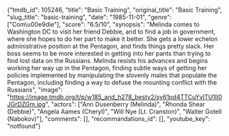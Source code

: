 {"tmdb_id": 105246, "title": "Basic Training", "original_title": "Basic Training", "slug_title": "basic-training", "date": "1985-11-01", "genre": ["Com\u00e9die"], "score": "6.5/10", "synopsis": "Melinda comes to Washington DC to visit her friend Debbie, and to find a job in government, where she hopes to do her part to make it better. She gets a lower echelon administrative position at the Pentagon, and finds things pretty slack. Her boss seems to be more interested in getting into her pants than trying to find lost data on the Russians. Melinda resists his advances and begins working her way up in the Pentagon, finding subtle ways of getting her policies implemented by manipulating the slovenly males that populate the Pentagon, including finding a way to defuse the mounting conflict with the Russians", "image": "https://image.tmdb.org/t/p/w185_and_h278_bestv2/sy61pd4TTCuYvITU1lI0JGrDZGm.jpg", "actors": ["Ann Dusenberry (Melinda)", "Rhonda Shear (Debbie)", "Angela Aames (Cheryl)", "Will Nye (Lt. Cranston)", "Walter Gotell (Nabokov)"], "comments": [], "recommandations_id": [], "youtube_key": "notfound"}
